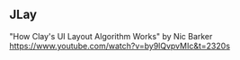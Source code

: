 ## JLay










"How Clay's UI Layout Algorithm Works" by Nic Barker
https://www.youtube.com/watch?v=by9lQvpvMIc&t=2320s